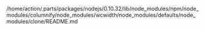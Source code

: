 /home/action/.parts/packages/nodejs/0.10.32/lib/node_modules/npm/node_modules/columnify/node_modules/wcwidth/node_modules/defaults/node_modules/clone/README.md